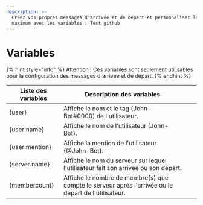 ```yaml
---
description: >-
  Créez vos propres messages d'arrivée et de départ et personnaliser les au
  maximum avec les variables ! Test github
---
```


# Variables

{% hint style="info" %}
Attention ! Ces variables sont seulement utilisables pour la configuration des messages d'arrivée et de départ.&#x20;
{% endhint %}

| Liste des variables | Description des variables                                                                           |   |   |
| ------------------- | --------------------------------------------------------------------------------------------------- | - | - |
| {user}              | Affiche le nom et le tag (John-Bot#0000) de l'utilisateur.                                          |   |   |
| {user.name}         | Affiche le nom de l'utilisateur (John-Bot).                                                         |   |   |
| {user.mention}      | Affiche la mention de l'utilisateur (@John-Bot).                                                    |   |   |
| {server.name}       | Affiche le nom du serveur sur lequel l'utilisateur fait son arrivée ou son départ.                  |   |   |
| {membercount}       | Affiche le nombre de membre(s) que compte le serveur après l'arrivée ou le départ de l'utilisateur. |   |   |
